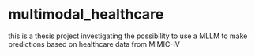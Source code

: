 # multimodal_healthcare

this is a thesis project investigating the possibility to use
a MLLM to make predictions based on healthcare data from MIMIC-IV
